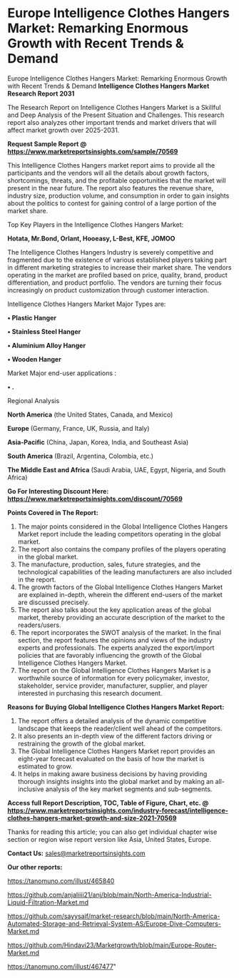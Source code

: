# Europe Intelligence Clothes Hangers Market: Remarking Enormous Growth with Recent Trends & Demand
Europe Intelligence Clothes Hangers Market: Remarking Enormous Growth with Recent Trends & Demand
<strong>Intelligence Clothes Hangers Market Research Report 2031</strong>

The Research Report on Intelligence Clothes Hangers Market is a Skillful and Deep Analysis of the Present Situation and Challenges. This research report also analyzes other important trends and market drivers that will affect market growth over 2025-2031.

<strong>Request Sample Report @ <a href=https://www.marketreportsinsights.com/sample/70569>https://www.marketreportsinsights.com/sample/70569</a></strong>

This Intelligence Clothes Hangers market report aims to provide all the participants and the vendors will all the details about growth factors, shortcomings, threats, and the profitable opportunities that the market will present in the near future. The report also features the revenue share, industry size, production volume, and consumption in order to gain insights about the politics to contest for gaining control of a large portion of the market share.

Top Key Players in the Intelligence Clothes Hangers Market:

<strong>Hotata, Mr.Bond, Orlant, Hooeasy, L-Best, KFE, JOMOO</strong>

The Intelligence Clothes Hangers Industry is severely competitive and fragmented due to the existence of various established players taking part in different marketing strategies to increase their market share. The vendors operating in the market are profiled based on price, quality, brand, product differentiation, and product portfolio. The vendors are turning their focus increasingly on product customization through customer interaction.

Intelligence Clothes Hangers Market Major Types are:

<strong>• Plastic Hanger

• Stainless Steel Hanger

• Aluminium Alloy Hanger

• Wooden Hanger</strong>

Market Major end-user applications :

<strong>• .</strong>

Regional Analysis

</u><strong><b>North America</b></strong> (the United States, Canada, and Mexico)

<strong><b>Europe </b></strong>(Germany, France, UK, Russia, and Italy)

<strong><b>Asia-Pacific</b></strong> (China, Japan, Korea, India, and Southeast Asia)

<strong><b>South America</b></strong> (Brazil, Argentina, Colombia, etc.)

<strong><b>The Middle East and Africa</b></strong> (Saudi Arabia, UAE, Egypt, Nigeria, and South Africa)

<strong>Go For Interesting Discount Here: <a href=https://www.marketreportsinsights.com/discount/70569>https://www.marketreportsinsights.com/discount/70569</a></strong>

<strong>Points Covered in The Report:</strong>
<ol>
  <li>The major points considered in the Global Intelligence Clothes Hangers Market report include the leading competitors operating in the global market.</li>
  <li>The report also contains the company profiles of the players operating in the global market.</li>
  <li>The manufacture, production, sales, future strategies, and the technological capabilities of the leading manufacturers are also included in the report.</li>
  <li>The growth factors of the Global Intelligence Clothes Hangers Market are explained in-depth, wherein the different end-users of the market are discussed precisely.</li>
  <li>The report also talks about the key application areas of the global market, thereby providing an accurate description of the market to the readers/users.</li>
  <li>The report incorporates the SWOT analysis of the market. In the final section, the report features the opinions and views of the industry experts and professionals. The experts analyzed the export/import policies that are favorably influencing the growth of the Global Intelligence Clothes Hangers Market.</li>
  <li>The report on the Global Intelligence Clothes Hangers Market is a worthwhile source of information for every policymaker, investor, stakeholder, service provider, manufacturer, supplier, and player interested in purchasing this research document.</li>
</ol>
<strong>Reasons for Buying Global Intelligence Clothes Hangers Market Report:</strong>

<ol>
  <li>The report offers a detailed analysis of the dynamic competitive landscape that keeps the reader/client well ahead of the competitors.</li>
  <li>It also presents an in-depth view of the different factors driving or restraining the growth of the global market.</li>
  <li>The Global Intelligence Clothes Hangers Market report provides an eight-year forecast evaluated on the basis of how the market is estimated to grow.</li>
  <li>It helps in making aware business decisions by having providing thorough insights insights into the global market and by making an all-inclusive analysis of the key market segments and sub-segments.</li>
</ol>
<strong>Access full Report Description, TOC, Table of Figure, Chart, etc. @ <a href=https://www.marketreportsinsights.com/industry-forecast/intelligence-clothes-hangers-market-growth-and-size-2021-70569>https://www.marketreportsinsights.com/industry-forecast/intelligence-clothes-hangers-market-growth-and-size-2021-70569</a></strong>


Thanks for reading this article; you can also get individual chapter wise section or region wise report version like Asia, United States, Europe.

<strong>Contact Us:</strong>
sales@marketreportsinsights.com

<strong>Our other reports:</strong>

<a href=https://tanomuno.com/illust/465840>https://tanomuno.com/illust/465840</a>

<a href=https://github.com/anjaliiii21/anj/blob/main/North-America-Industrial-Liquid-Filtration-Market.md>https://github.com/anjaliiii21/anj/blob/main/North-America-Industrial-Liquid-Filtration-Market.md</a>

<a href=https://github.com/sayysaif/market-research/blob/main/North-America-Automated-Storage-and-Retrieval-System-AS/Europe-Dive-Computers-Market.md>https://github.com/sayysaif/market-research/blob/main/North-America-Automated-Storage-and-Retrieval-System-AS/Europe-Dive-Computers-Market.md</a>

<a href=https://github.com/Hindavi23/Marketgrowth/blob/main/Europe-Router-Market.md>https://github.com/Hindavi23/Marketgrowth/blob/main/Europe-Router-Market.md</a>

<a href=https://tanomuno.com/illust/467477>https://tanomuno.com/illust/467477</a>"
